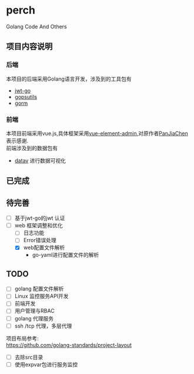 # perch
Golang Code And Others
## 项目内容说明

### 后端
本项目的后端采用Golang语言开发，涉及到的工具包有
* [jwt-go](https://github.com/dgrijalva/jwt-go)
*  [gopsutils](https://github.com/shirou/gopsutil)
* [gorm ](https://github.com/go-gorm/gorm)
### 前端
本项目前端采用vue.js,具体框架采用[vue-element-admin](https://github.com/PanJiaChen/vue-element-admin),对原作者[PanJiaChen](https://github.com/PanJiaChen)表示感谢.  
前端涉及到的数据包有  
* [datav](http://datav.jiaminghi.com/guide/) 进行数据可视化

## 已完成

## 待完善
* [ ] 基于jwt-go的jwt 认证
* [ ] web 框架调整和优化
    * [ ] 日志功能
    * [ ] Error错误处理
    * [x] web配置文件解析
      * go-yaml进行配置文件的解析
## TODO
* [ ] golang 配置文件解析
* [ ] Linux 监控服务API开发
* [ ] 前端开发
* [ ] 用户管理与RBAC
* [ ] golang 代理服务
 *[ ] ssh /tcp 代理，多层代理

项目布局参考:  
https://github.com/golang-standards/project-layout

* [ ] 去除src目录
* [ ]  使用expvar包进行服务监控
